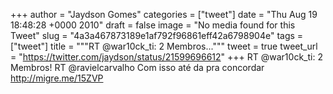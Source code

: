 
+++
author = "Jaydson Gomes"
categories = ["tweet"]
date = "Thu Aug 19 18:48:28 +0000 2010"
draft = false
image = "No media found for this Tweet"
slug = "4a3a467873189e1af792f96861eff42a6798904e"
tags = ["tweet"]
title = """RT @war10ck_ti: 2 Membros..."""
tweet = true
tweet_url = "https://twitter.com/jaydson/status/21599696612"
+++
RT @war10ck_ti: 2 Membros! RT @ravielcarvalho Com isso até da pra concordar http://migre.me/15ZVP
